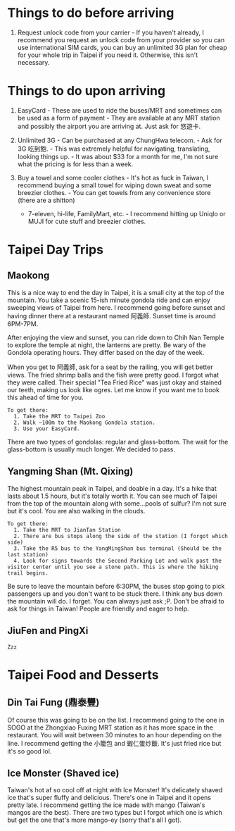 # Things to do before arriving
  1. Request unlock code from your carrier
    - If you haven't already, I recommend you request an unlock code from your provider so you can use international SIM cards, you can buy an unlimited 3G plan for cheap for your whole trip in Taipei if you need it. Otherwise, this isn't necessary.

# Things to do upon arriving
  1. EasyCard
    - These are used to ride the buses/MRT and sometimes can be used as a form of payment
    - They are available at any MRT station and possibly the airport you are arriving at. Just ask for 悠遊卡.

  2. Unlimited 3G
    - Can be purchased at any ChungHwa telecom.
    - Ask for 3G 吃到飽.
    - This was extremely helpful for navigating, translating, looking things up.
    - It was about $33 for a month for me, I'm not sure what the pricing is for less than a week.

  3. Buy a towel and some cooler clothes
    - It's hot as fuck in Taiwan, I recommend buying a small towel for wiping down sweat and some breezier clothes.
    - You can get towels from any convenience store (there are a shitton)
      - 7-eleven, hi-life, FamilyMart, etc.
    - I recommend hitting up Uniqlo or MUJI for cute stuff and breezier clothes.

# Taipei Day Trips

## Maokong
This is a nice way to end the day in Taipei, it is a small city at the top of the mountain. You take a scenic 15-ish minute gondola ride and can enjoy sweeping views of Taipei from here. I recommend going before sunset and having dinner there at a restaurant named 阿義師. Sunset time is around 6PM-7PM.

After enjoying the view and sunset, you can ride down to Chih Nan Temple to explore the temple at night, the lanterns are pretty. Be wary of the Gondola operating hours. They differ based on the day of the week.

When you get to 阿義師, ask for a seat by the railing, you will get better views. The fried shrimp balls and the fish were pretty good. I forgot what they were called. Their special "Tea Fried Rice" was just okay and stained our teeth, making us look like ogres. Let me know if you want me to book this ahead of time for you.

    To get there:
      1. Take the MRT to Taipei Zoo
      2. Walk ~100m to the Maokong Gondola station.
      3. Use your EasyCard.

There are two types of gondolas: regular and glass-bottom. The wait for the glass-bottom is usually much longer. We decided to pass.

## Yangming Shan (Mt. Qixing)

The highest mountain peak in Taipei, and doable in a day. It's a hike that lasts about 1.5 hours, but it's totally worth it. You can see much of Taipei from the top of the mountain along with some...pools of sulfur? I'm not sure but it's cool. You are also walking in the clouds.

    To get there:
      1. Take the MRT to JianTan Station
      2. There are bus stops along the side of the station (I forgot which side)
      3. Take the R5 bus to the YangMingShan bus terminal (Should be the last station)
      4. Look for signs towards the Second Parking Lot and walk past the visitor center until you see a stone path. This is where the hiking trail begins.

Be sure to leave the mountain before 6:30PM, the buses stop going to pick passengers up and you don't want to be stuck there. I think any bus down the mountain will do. I forget. You can always just ask ;P. Don't be afraid to ask for things in Taiwan! People are friendly and eager to help.

## JiuFen and PingXi

    Zzz


# Taipei Food and Desserts

## Din Tai Fung (鼎泰豐)

Of course this was going to be on the list. I recommend going to the one in SOGO at the Zhongxiao Fuxing MRT station as it has more space in the restaurant. You will wait between 30 minutes to an hour depending on the line. I recommend getting the 小籠包 and 蝦仁蛋炒飯. It's just fried rice but it's so good lol.

## Ice Monster (Shaved ice)

Taiwan's hot af so cool off at night with Ice Monster! It's delicately shaved ice that's super fluffy and delicious. There's one in Taipei and it opens pretty late. I recommend getting the ice made with mango (Taiwan's mangos are the best). There are two types but I forgot which one is which but get the one that's more mango-ey (sorry that's all I got).
